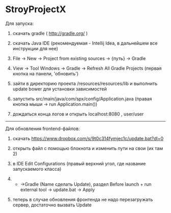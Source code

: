 # StroyProjectX

Для запуска:

1) скачать gradle ( http://gradle.org/ )

2) скачать Java IDE (рекомендуемая - Intellij Idea, в дальнейшем все инструкции для нее)

3) File -> New -> Project from existing sources -> {путь} -> Gradle

4) View -> Tool Windows -> Gradle -> Refresh All Gradle Projects (первая кнопка на панели, 'обновить')

5) зайти в директорию проекта /resources/resources/lib и выполнить update bower для установки зависимостей 

6) запустить src/main/java/com/spx/config/Application.java (правая кнопка мыши -> run Application.main())

7) дождаться конца логов и открыть localhost:8080 , user/user

------------------------

Для обновления frontend-файлов:

1) скачать https://www.dropbox.com/s/9t0c314fymjec1c/update.bat?dl=0

2) открыть файл с помощью блокнота и изменить пути на свои (их там 2)

3) в IDE Edit Configurations (правый верхний угол, где название запускаемого класса)

4) + ->Gradle (Name сделать Update), раздел Before launch + run external tool -> update.bat -> Apply

5) теперь в случае обновления фронтенда не надо перезагружать сервер, достаточно вызвать Update


